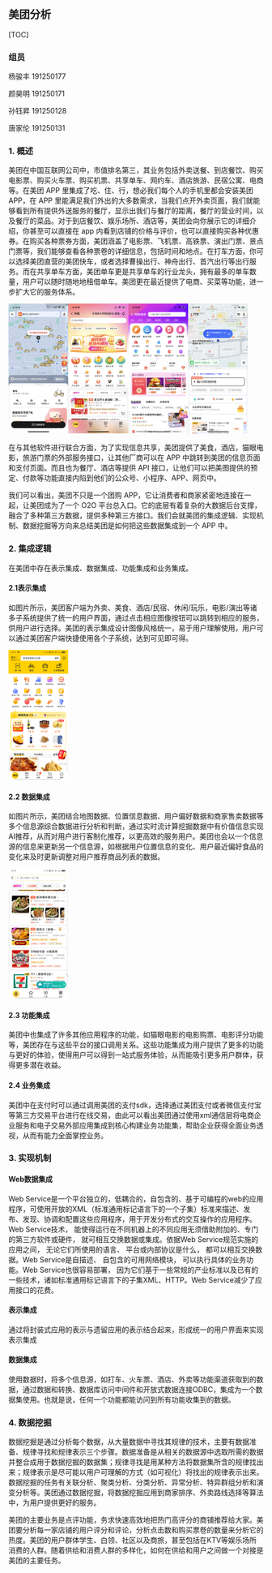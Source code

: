 ## 美团分析

[TOC]

### 组员

杨骏丰 191250177 

颜昊明 191250171

孙钰昇 191250128

唐家伦 191250131



### 1. 概述

美团在中国互联网公司中，市值排名第三，其业务包括外卖送餐、到店餐饮、购买电影票、购买火车票、购买机票、共享单车、网约车、酒店旅游、民宿公寓、电商等。在美团 APP 里集成了吃、住、行，想必我们每个人的手机里都会安装美团 APP，在 APP 里能满足我们外出的大多数需求，当我们点开外卖页面，我们就能够看到所有提供外送服务的餐厅，显示出我们与餐厅的距离，餐厅的营业时间，以及餐厅的菜品。对于到店餐饮、娱乐场所、酒店等，美团会向你展示它的详细介绍，你甚至可以直接在 app 内看到店铺的价格与评价，也可以直接购买各种优惠券。在购买各种票券方面，美团涵盖了电影票、飞机票、高铁票、演出门票、景点门票等，我们能够查看各种票卷的详细信息，包括时间和地点。在打车方面，你可以选择美团直营的美团快车，或者选择曹操出行、神舟出行、首汽出行等出行服务。而在共享单车方面，美团单车更是共享单车的行业龙头，拥有最多的单车数量，用户可以随时随地地租借单车。美团更在最近提供了电商、买菜等功能，进一步扩大它的服务体系。

<img src="美团分析.assets/IMG_6243.PNG" alt="IMG_6243" style="zoom:25%;" /><img src="美团分析.assets/IMG_6240.PNG" alt="IMG_6240" style="zoom: 25%;" /><img src="美团分析.assets/IMG_6244.PNG" alt="IMG_6244" style="zoom:25%;" /><img src="美团分析.assets/IMG_6242.PNG" alt="IMG_6242" style="zoom:25%;" />

在与其他软件进行联合方面，为了实现信息共享，美团提供了美食，酒店，猫眼电影，旅游门票的外部服务接口，让其他厂商可以在 APP 中跳转到美团的信息页面和支付页面。而且也为餐厅、酒店等提供 API 接口，让他们可以把美图提供的预定、付款等功能直接内陷到他们的公众号、小程序、APP、网页中。

我们可以看出，美团不只是一个团购 APP，它让消费者和商家紧密地连接在一起，让美团成为了一个 O2O 平台总入口。它的底层有着复杂的大数据后台支撑，融合了多种第三方数据，提供多种第三方接口。我们会就美团的集成逻辑、实现机制、数据挖掘等方向来总结美团是如何把这些数据集成到一个 APP 中。



### 2. 集成逻辑

在美团中存在表示集成、数据集成、功能集成和业务集成。

#### 2.1表示集成

如图片所示，美团客户端为外卖、美食、酒店/民宿、休闲/玩乐，电影/演出等诸多子系统提供了统一的用户界面，通过点击相应图像按钮可以跳转到相应的服务，供用户进行选择。美团的表示集成设计图像风格统一，易于用户理解使用，用户可以通过美团客户端快捷使用各个子系统，达到可见即可得。

<img src="美团分析.assets/表示集成.jpg" alt="表示集成" style="zoom:25%;" />

#### 2.2 数据集成

如图片所示，美团结合地图数据、位置信息数据、用户偏好数据和商家售卖数据等多个信息源综合数据进行分析和判断，通过实时流计算挖掘数据中有价值信息实现AI推荐，从而对用户进行客制化推荐，以更高效的服务用户。美团也会以一个信息源的信息来更新另一个信息源，如根据用户位置信息的变化、用户最近偏好食品的变化来及时更新调整对用户推荐商品列表的数据。

<img src="美团分析.assets/数据集成.jpg" alt="数据集成" style="zoom:25%;" />

#### 2.3 功能集成

美团中也集成了许多其他应用程序的功能，如猫眼电影的电影购票、电影评分功能等，美团存在与这些平台的接口调用关系。这些功能集成为用户提供了更多的功能与更好的体验，使得用户可以得到一站式服务体验，从而能吸引更多用户群体，获得更多潜在收益。

#### 2.4 业务集成

美团中在支付时可以通过调用美团的支付sdk，选择通过美团支付或者微信支付宝等第三方交易平台进行在线交易，由此可以看出美团通过使用xml通信层将电商企业服务和电子交易外部应用集成到核心构建业务功能集，帮助企业获得全面业务透视，从而有能力全面掌控业务。



### 3. 实现机制

#### Web数据集成

Web Service是一个平台独立的，低耦合的，自包含的、基于可编程的web的应用程序，可使用开放的XML（标准通用标记语言下的一个子集）标准来描述、发布、发现、协调和配置这些应用程序，用于开发分布式的交互操作的应用程序。Web Service技术， 能使得运行在不同机器上的不同应用无须借助附加的、专门的第三方软件或硬件， 就可相互交换数据或集成。依据Web Service规范实施的应用之间， 无论它们所使用的语言、 平台或内部协议是什么， 都可以相互交换数据。Web Service是自描述、 自包含的可用网络模块， 可以执行具体的业务功能。Web Service也很容易部署， 因为它们基于一些常规的产业标准以及已有的一些技术，诸如标准通用标记语言下的子集XML、HTTP。Web Service减少了应用接口的花费。

#### 表示集成

通过将封装式应用的表示与遗留应用的表示结合起来，形成统一的用户界面来实现表示集成

#### 数据集成

使用数据时，将多个信息源，如打车、火车票、酒店、外卖等功能渠道获取到的数据，通过数据和转换、数据库访问中间件和开放式数据连接ODBC，集成为一个数据集使用。也就是说，任何一个功能都能访问到所有功能收集到的数据。



### 4. 数据挖掘

数据挖掘是通过分析每个数据，从大量数据中寻找其规律的技术，主要有数据准备、规律寻找和规律表示三个步骤。数据准备是从相关的数据源中选取所需的数据并整合成用于数据挖掘的数据集；规律寻找是用某种方法将数据集所含的规律找出来；规律表示是尽可能以用户可理解的方式（如可视化）将找出的规律表示出来。数据挖掘的任务有关联分析、聚类分析、分类分析、异常分析、特异群组分析和演变分析等。美团通过数据挖掘，将数据挖掘应用到商家排序、外卖路线选择等算法中，为用户提供更好的服务。

美团的主要业务是点评功能，务求快速高效地把热门高评分的商铺推荐给大家。美团要分析每一家店铺的用户评分和评论，分析点击数和购买票卷的数量来分析它的热度。美团的用户群体学生、白领、社区以及商旅，甚至包括在KTV等娱乐场所消费的人群。随着供给和消费人群的多样化，如何在供给和用户之间做一个对接是美团的主要任务。